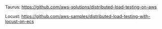 Taurus:
https://github.com/aws-solutions/distributed-load-testing-on-aws

Locust:
https://github.com/aws-samples/distributed-load-testing-with-locust-on-ecs
